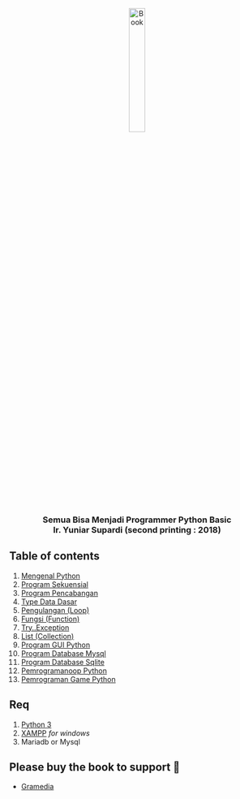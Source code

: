 <p align="center">
  <a href="https://ebooks.gramedia.com/id/buku/semua-bisa-menjadi-programmer-python-basic">
    <img src="https://s3-ap-southeast-1.amazonaws.com/ebook-previews/40969/145387/1.jpg" alt="Book" width="25%">
  </a>
</p>

<h3 align="center">Semua Bisa Menjadi Programmer Python Basic</br>Ir. Yuniar Supardi (second printing : 2018)</h3>

## Table of contents
1. [Mengenal Python](https://github.com/Dhn-nys/lernpython/tree/main/BAB%2001)
2. [Program Sekuensial](https://github.com/Dhn-nys/lernpython/tree/main/BAB%2002)
3. [Program Pencabangan](https://github.com/Dhn-nys/lernpython/tree/main/BAB%2003)
4. [Type Data Dasar](https://github.com/Dhn-nys/lernpythonn/tree/main/BAB%2004)
5. [Pengulangan (Loop)](https://github.com/Dhn-nys/lernpython/tree/main/BAB%2005)
6. [Fungsi (Function)](https://github.com/Dhn-nys/lernpython/tree/main/BAB%2006)
7. [Try..Exception](https://github.com/Dhn-nys/lernpython/tree/main/BAB%2007)
8. [List (Collection)](https://github.com/Dhn-nys/lernpython/tree/main/BAB%2008)
9. [Program GUI Python](https://github.com/Dhn-nys/lernpython/tree/main/BAB%2009)
10. [Program Database Mysql](https://github.com/Dhn-nys/lernpython/tree/main/BAB%2010)
11. [Program Database Sqlite](https://github.com/Dhn-nys/lernpython/tree/main/BAB%2011)
12. [Pemrogramanoop Python](https://github.com/Dhn-nys/lernpython/tree/main/BAB%2012)
13. [Pemrograman Game Python](https://github.com/Dhn-nys/lernpython/tree/main/BAB%2013)

## Req
1. [Python 3](https://www.python.org/downloads/release/python-390/)
2. [XAMPP](https://www.apachefriends.org/download.html) <i>for windows</i>
3. Mariadb or Mysql

## Please buy the book to support 💙
- [Gramedia](https://ebooks.gramedia.com/id/buku/semua-bisa-menjadi-programmer-python-basic)
